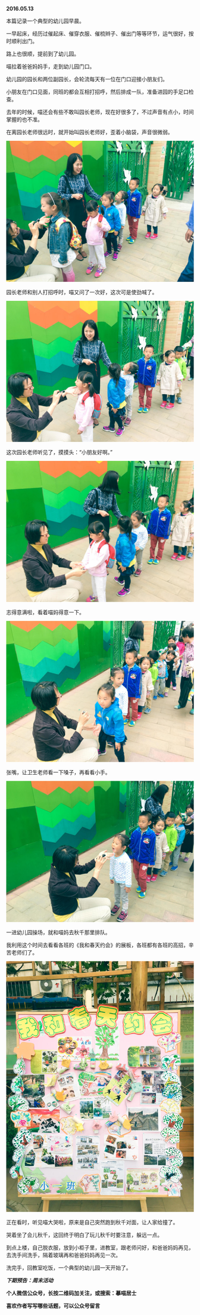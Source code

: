 
          
            
**2016.05.13**

本篇记录一个典型的幼儿园早晨。

一早起床，经历过催起床、催穿衣服、催梳辫子、催出门等等环节，运气很好，按时顺利出门。

路上也很顺，提前到了幼儿园。

喵拉着爸爸妈妈手，走到幼儿园门口。

幼儿园的园长和两位副园长，会轮流每天有一位在门口迎接小朋友们。

小朋友在门口见面，同班的都会互相打招呼，然后排成一队，准备进园的手足口检查。

去年的时候，喵还会有些不敢叫园长老师，现在好很多了，不过声音有点小，时间掌握的也不准。

在离园长老师很远时，就开始叫园长老师好，歪着小脑袋，声音很微弱。




![](img/51001-b430049bdf4e6331.jpg)




园长老师和别人打招呼时，喵又问了一次好，这次可是使劲喊了。




![](img/51001-9102b08ed8814726.jpg)




这次园长老师听见了，摸摸头：“小朋友好啊。”




![](img/51001-5803ebfe38ae24f0.jpg)




志得意满啦，看着喵妈得意一下。




![](img/51001-aad86efc4905e22a.jpg)




张嘴，让卫生老师看一下嗓子，再看看小手。




![](img/51001-1e294ffa932adb8e.jpg)




一进幼儿园操场，就和喵妈去秋千那里排队。

我利用这个时间去看看各班的《我和春天约会》的展板，各班都有各班的高招，辛苦老师们了。




![](img/51001-fd2723c7c68aa840.jpg)




正在看时，听见喵大哭啦，原来是自己突然跑到秋千对面，让人家给撞了。

哭着坐了会儿秋千，这回终于明白了玩儿秋千时要注意，躲远一点。

到点上楼，自己脱衣服，放到小柜子里，进教室，跟老师问好，和爸爸妈妈再见，去洗手间洗手，隔着玻璃再和爸爸妈妈再见一次。

洗完手，回教室吃饭，一个典型的幼儿园一天开始了。


***下期预告：周末活动***


**个人微信公众号，长按二维码加关注，或搜索：摹喵居士**

**喜欢作者写写哪些话题，可以公众号留言**




          
        